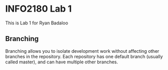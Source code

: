 # INFO2180 Lab 1

This is Lab 1 for Ryan Badaloo

## Branching

Branching allows you to isolate development work without affecting other branches in the repository. Each repository has one default branch (usually called master), and can have multiple other branches.
